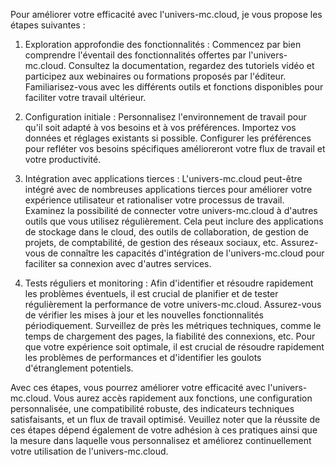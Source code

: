 Pour améliorer votre efficacité avec l'univers-mc.cloud, je vous propose les étapes suivantes :

1. Exploration approfondie des fonctionnalités :
Commencez par bien comprendre l'éventail des fonctionnalités offertes par l'univers-mc.cloud. Consultez la documentation, regardez des tutoriels vidéo et participez aux webinaires ou formations proposés par l'éditeur. Familiarisez-vous avec les différents outils et fonctions disponibles pour faciliter votre travail ultérieur.

2. Configuration initiale :
Personnalisez l'environnement de travail pour qu'il soit adapté à vos besoins et à vos préférences. Importez vos données et réglages existants si possible. Configurer les préférences pour refléter vos besoins spécifiques amélioreront votre flux de travail et votre productivité.

3. Intégration avec applications tierces :
L'univers-mc.cloud peut-être intégré avec de nombreuses applications tierces pour améliorer votre expérience utilisateur et rationaliser votre processus de travail. Examinez la possibilité de connecter votre univers-mc.cloud à d'autres outils que vous utilisez régulièrement. Cela peut inclure des applications de stockage dans le cloud, des outils de collaboration, de gestion de projets, de comptabilité, de gestion des réseaux sociaux, etc. Assurez-vous de connaître les capacités d'intégration de l'univers-mc.cloud pour faciliter sa connexion avec d'autres services.

4. Tests réguliers et monitoring :
Afin d'identifier et résoudre rapidement les problèmes éventuels, il est crucial de planifier et de tester régulièrement la performance de votre univers-mc.cloud. Assurez-vous de vérifier les mises à jour et les nouvelles fonctionnalités périodiquement. Surveillez de près les métriques techniques, comme le temps de chargement des pages, la fiabilité des connexions, etc. Pour que votre expérience soit optimale, il est crucial de résoudre rapidement les problèmes de performances et d'identifier les goulots d'étranglement potentiels.

Avec ces étapes, vous pourrez améliorer votre efficacité avec l'univers-mc.cloud. Vous aurez accès rapidement aux fonctions, une configuration personnalisée, une compatibilité robuste, des indicateurs techniques satisfaisants, et un flux de travail optimisé. Veuillez noter que la réussite de ces étapes dépend également de votre adhésion à ces pratiques ainsi que la mesure dans laquelle vous personnalisez et améliorez continuellement votre utilisation de l'univers-mc.cloud.